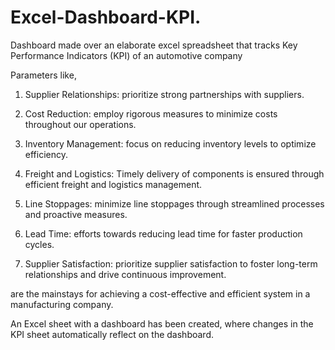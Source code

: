 # Excel-Dashboard-KPI.
Dashboard made over an elaborate excel spreadsheet that tracks Key Performance Indicators (KPI) of an automotive company

Parameters like,

1. Supplier Relationships: prioritize strong partnerships with suppliers.

2. Cost Reduction: employ rigorous measures to minimize costs throughout our operations.

3. Inventory Management: focus on reducing inventory levels to optimize efficiency.

4. Freight and Logistics: Timely delivery of components is ensured through efficient freight and logistics management.

5. Line Stoppages: minimize line stoppages through streamlined processes and proactive measures.

6. Lead Time: efforts towards reducing lead time for faster production cycles.
   
7. Supplier Satisfaction: prioritize supplier satisfaction to foster long-term relationships and drive continuous improvement.

are the mainstays for achieving a cost-effective and efficient system in a manufacturing company.



An Excel sheet with a dashboard has been created, where changes in the KPI sheet automatically reflect on the dashboard.
